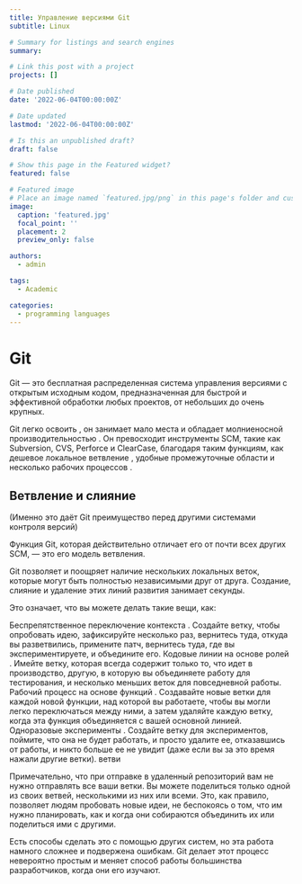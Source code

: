 ```yaml
---
title: Управление версиями Git
subtitle: Linux

# Summary for listings and search engines
summary: 

# Link this post with a project
projects: []

# Date published
date: '2022-06-04T00:00:00Z'

# Date updated
lastmod: '2022-06-04T00:00:00Z'

# Is this an unpublished draft?
draft: false

# Show this page in the Featured widget?
featured: false

# Featured image
# Place an image named `featured.jpg/png` in this page's folder and customize its options here.
image:
  caption: 'featured.jpg'
  focal_point: ''
  placement: 2
  preview_only: false

authors:
  - admin

tags:
  - Academic

categories:
  - programming languages
---
```



# Git


Git — это бесплатная распределенная система управления версиями с открытым исходным кодом, предназначенная для быстрой и эффективной обработки любых проектов, от небольших до очень крупных.

Git легко освоить , он занимает мало места и обладает молниеносной производительностью . Он превосходит инструменты SCM, такие как Subversion, CVS, Perforce и ClearCase, благодаря таким функциям, как дешевое локальное ветвление , удобные промежуточные области и несколько рабочих процессов .


## Ветвление и слияние


(Именно это даёт Git преимущество перед другими системами контроля версий)

Функция Git, которая действительно отличает его от почти всех других SCM, — это его модель ветвления.

Git позволяет и поощряет наличие нескольких локальных веток, которые могут быть полностью независимыми друг от друга. Создание, слияние и удаление этих линий развития занимает секунды.

Это означает, что вы можете делать такие вещи, как:

Беспрепятственное переключение контекста . Создайте ветку, чтобы опробовать идею, зафиксируйте несколько раз, вернитесь туда, откуда вы разветвились, примените патч, вернитесь туда, где вы экспериментируете, и объедините его.
Кодовые линии на основе ролей . Имейте ветку, которая всегда содержит только то, что идет в производство, другую, в которую вы объединяете работу для тестирования, и несколько меньших веток для повседневной работы.
Рабочий процесс на основе функций . Создавайте новые ветки для каждой новой функции, над которой вы работаете, чтобы вы могли легко переключаться между ними, а затем удаляйте каждую ветку, когда эта функция объединяется с вашей основной линией.
Одноразовые эксперименты . Создайте ветку для экспериментов, поймите, что она не будет работать, и просто удалите ее, отказавшись от работы, и никто больше ее не увидит (даже если вы за это время нажали другие ветки).
ветви

Примечательно, что при отправке в удаленный репозиторий вам не нужно отправлять все ваши ветки. Вы можете поделиться только одной из своих ветвей, несколькими из них или всеми. Это, как правило, позволяет людям пробовать новые идеи, не беспокоясь о том, что им нужно планировать, как и когда они собираются объединить их или поделиться ими с другими.

Есть способы сделать это с помощью других систем, но эта работа намного сложнее и подвержена ошибкам. Git делает этот процесс невероятно простым и меняет способ работы большинства разработчиков, когда они его изучают.
